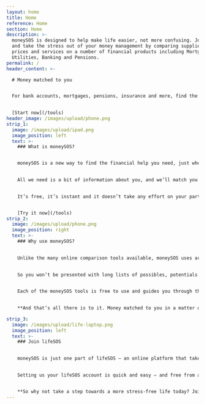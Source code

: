 ```yaml
---
layout: home
title: Home
reference: Home
section: Home
description: >-
  moneySOS is designed to help make life easier, not more confusing. Join today
  and take the stress out of your money management by comparing suppliers,
  prices and services on a number of financial products including Mortgages,
  Utilities, Banking and Pensions. 
permalink: /
header_content: >-

  # Money matched to you


  For bank accounts, mortgages, pensions, insurance and more, find the financial help you need in a matter of minutes.

  
  [Start now](/tools)
header_image: /images/upload/phone.png
strip_1:
  image: /images/upload/ipad.png
  image_position: left
  text: >-
    ### What is moneySOS?


    moneySOS is a new way to find the financial help you need, just when you need it. Our AI-driven platform cuts out all the time and stress of searching the market, comparing offers and trying to understand which suits you best. 

    
    All we need is a bit of information about you, and we’ll match you to the provider who best fits what you’re looking for.

    
    It’s free, it’s instant and it doesn’t take any effort on your part. So for bank accounts, mortgages, pensions, claims and other areas of your financial life, there’s never been a smarter option.


    [Try it now](/tools)
strip_2:
  image: /images/upload/phone.png
  image_position: right
  text: >-
    ### Why use moneySOS?

    
    Unlike the many online comparison tools available, moneySOS uses artificial intelligence to understand exactly what you’re looking for and then find your most likely money match. 

    
    So you won’t be presented with long lists of possibles, potentials and probables. Instead, our technology does all of that work for you instantly, connecting you directly to what suits you best, right away.

    
    Each of the moneySOS tools is free to use and guides you through the process in quick, easy steps. By answering a few simple questions, you’re matched with a specific supplier, product or service, based on cost, customer reviews or location.

    
    **And that’s all there is to it. Money matched to you in a matter of minutes.**

strip_3:
  image: /images/upload/life-laptop.png
  image_position: left
  text: >-
    ### Join lifeSOS

    
    moneySOS is just one part of lifeSOS – an online platform that takes away many of the stresses and strains of daily life. Whether it’s bills, longer-term financial plans, your home, your health, looking after what matters most, or the odd little treat here and there, lifeSOS uses its own artificial technology to connect you directly to the help and services that suit you best.

    
    Setting us your lifeSOS account is quick and easy – and free from any commitments and obligations. All it takes is a few details about you. From there, we’ll keep you constantly updated on the things you’re interested in and new offers as they arrive, matched to your specific needs and changing circumstances.


    **So why not take a step towards a more stress-free life today? Join XXXXXX members and register with lifeSOS now.**
---
```


